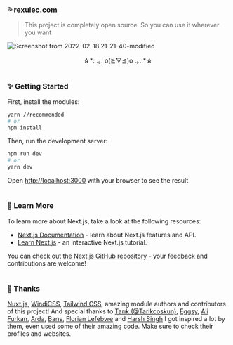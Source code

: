 ### 💦 rexulec.com
>  This project is completely open source. So you can use it wherever you want

![Screenshot from 2022-02-18 21-21-40-modified](https://user-images.githubusercontent.com/52077360/154740927-5d162085-ace4-42d8-9d3f-c20f97685a86.png)

<p align="center">
  <p align="center">☆*: .｡. o(≧▽≦)o .｡.:*☆</p>
</p>

#

### ✨ Getting Started

First, install the modules:
```bash
yarn //recommended
# or
npm install
```

Then, run the development server:
```bash
npm run dev
# or
yarn dev
```

Open [http://localhost:3000](http://localhost:3000) with your browser to see the result.

#

### 🎄 Learn More

To learn more about Next.js, take a look at the following resources:

-  [Next.js Documentation](https://nextjs.org/docs) - learn about Next.js features and API.
-  [Learn Next.js](https://nextjs.org/learn) - an interactive Next.js tutorial.

You can check out [the Next.js GitHub repository](https://github.com/vercel/next.js/) - your feedback and contributions are welcome!

#

### 🙏 Thanks

[Nuxt.js](https://nuxtjs.org), [WindiCSS](https://github.com/windicss/windicss), [Tailwind CSS](https://github.com/tailwindcss/tailwindcss), amazing module authors and contributors of this project!
And special thanks to [Tarık (@Tarikcoskun)](https://github.com/tarikcoskun), [Eggsy](https://github.com/eggsy), [Ali Furkan](https://github.com/ali-furkan), [Arda](https://github.com/ardasoyturk), [Barış](https://github.com/barbarbar338), [Florian Lefebvre](https://github.com/florian-lefebvre) and [Harsh Singh](https://github.com/harshhhdev) I got inspired a lot by them, even used some of their amazing code. Make sure to check their profiles and websites.
